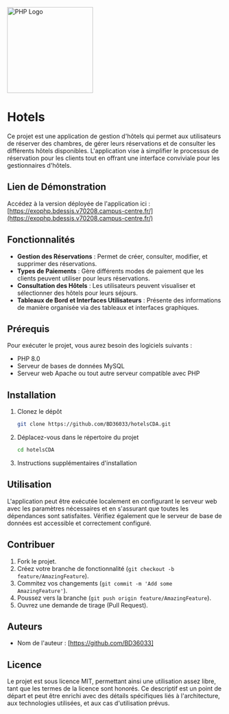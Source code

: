 <img src="src/Site1/public/assets/images/php-logo.png" alt="PHP Logo" width="200"/>

# Hotels

Ce projet est une application de gestion d'hôtels qui permet aux utilisateurs de réserver des chambres, de gérer leurs réservations et de consulter les différents hôtels disponibles. L'application vise à simplifier le processus de réservation pour les clients tout en offrant une interface conviviale pour les gestionnaires d'hôtels.


## Lien de Démonstration

Accédez à la version déployée de l'application ici : [https://exophp.bdessis.v70208.campus-centre.fr/](https://exophp.bdessis.v70208.campus-centre.fr/)

## Fonctionnalités

- **Gestion des Réservations** : Permet de créer, consulter, modifier, et supprimer des réservations.
- **Types de Paiements** : Gère différents modes de paiement que les clients peuvent utiliser pour leurs réservations.
- **Consultation des Hôtels** : Les utilisateurs peuvent visualiser et sélectionner des hôtels pour leurs séjours.
- **Tableaux de Bord et Interfaces Utilisateurs** : Présente des informations de manière organisée via des tableaux et interfaces graphiques.

## Prérequis

Pour exécuter le projet, vous aurez besoin des logiciels suivants :
- PHP 8.0
- Serveur de bases de données MySQL
- Serveur web Apache ou tout autre serveur compatible avec PHP

## Installation

1. Clonez le dépôt
    ```bash
    git clone https://github.com/BD36033/hotelsCDA.git
    ```
2. Déplacez-vous dans le répertoire du projet
    ```bash
    cd hotelsCDA
    ```
3. Instructions supplémentaires d'installation

## Utilisation

L'application peut être exécutée localement en configurant le serveur web avec les paramètres nécessaires et en s'assurant que toutes les dépendances sont satisfaites. Vérifiez également que le serveur de base de données est accessible et correctement configuré.

## Contribuer

1. Fork le projet.
2. Créez votre branche de fonctionnalité (`git checkout -b feature/AmazingFeature`).
3. Commitez vos changements (`git commit -m 'Add some AmazingFeature'`).
4. Poussez vers la branche (`git push origin feature/AmazingFeature`).
5. Ouvrez une demande de tirage (Pull Request).

## Auteurs

- Nom de l'auteur : [https://github.com/BD36033]


## Licence

Le projet est sous licence MIT, permettant ainsi une utilisation assez libre, tant que les termes de la licence sont honorés.
Ce descriptif est un point de départ et peut être enrichi avec des détails spécifiques liés à l'architecture, aux technologies utilisées, et aux cas d'utilisation prévus.